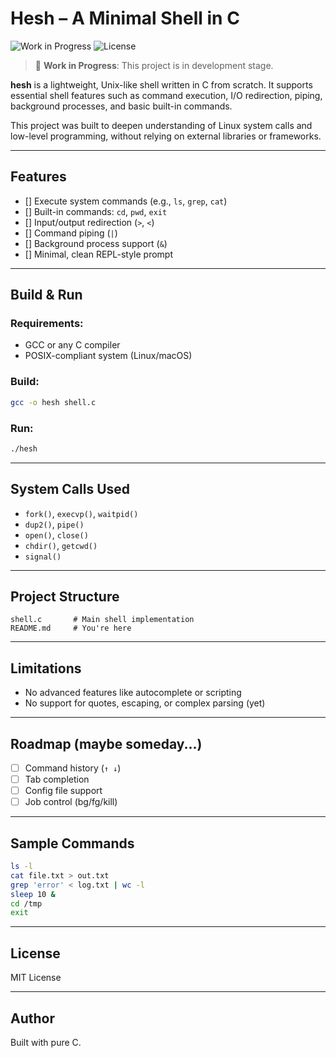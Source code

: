 # Hesh – A Minimal Shell in C

![Work in Progress](https://img.shields.io/badge/status-WIP-orange) ![License](https://img.shields.io/badge/License-MIT-green)

> 🚧 **Work in Progress**: This project is in development stage.

**hesh** is a lightweight, Unix-like shell written in C from scratch. It supports essential shell features such as command execution, I/O redirection, piping, background processes, and basic built-in commands.

This project was built to deepen understanding of Linux system calls and low-level programming, without relying on external libraries or frameworks.

---

## Features

- [] Execute system commands (e.g., `ls`, `grep`, `cat`)
- [] Built-in commands: `cd`, `pwd`, `exit`
- [] Input/output redirection (`>`, `<`)
- [] Command piping (`|`)
- [] Background process support (`&`)
- [] Minimal, clean REPL-style prompt

---

## Build & Run

### Requirements:

- GCC or any C compiler
- POSIX-compliant system (Linux/macOS)

### Build:

```bash
gcc -o hesh shell.c
```

### Run:

```bash
./hesh
```

---

## System Calls Used

- `fork()`, `execvp()`, `waitpid()`
- `dup2()`, `pipe()`
- `open()`, `close()`
- `chdir()`, `getcwd()`
- `signal()`

---

## Project Structure

```
shell.c       # Main shell implementation
README.md     # You're here
```

---

## Limitations

- No advanced features like autocomplete or scripting
- No support for quotes, escaping, or complex parsing (yet)

---

## Roadmap (maybe someday...)

- [ ] Command history (`↑ ↓`)
- [ ] Tab completion
- [ ] Config file support
- [ ] Job control (bg/fg/kill)

---

## Sample Commands

```bash
ls -l
cat file.txt > out.txt
grep 'error' < log.txt | wc -l
sleep 10 &
cd /tmp
exit
```

---

## License

MIT License

---

## Author

Built with pure C.
